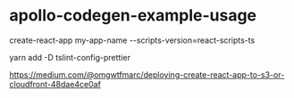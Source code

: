 # apollo-codegen-example-usage

create-react-app my-app-name --scripts-version=react-scripts-ts

yarn add -D tslint-config-prettier

https://medium.com/@omgwtfmarc/deploying-create-react-app-to-s3-or-cloudfront-48dae4ce0af
